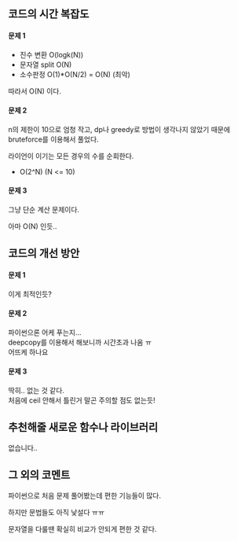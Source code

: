 <!-- @format -->

## 코드의 시간 복잡도

#### 문제 1

- 진수 변환 O(logk(N))
- 문자열 split O(N)
- 소수판정 O(1)\*O(N/2) = O(N) (최악)

따라서 O(N) 이다.

#### 문제 2

n의 제한이 10으로 엄청 작고, dp나 greedy로 방법이 생각나지 않았기 때문에 bruteforce를 이용해서 풀었다.

라이언이 이기는 모든 경우의 수를 순회한다.

- O(2^N) (N <= 10)

#### 문제 3

그냥 단순 계산 문제이다.

아마 O(N) 인듯..

## 코드의 개선 방안

#### 문제 1

이게 최적인듯?

#### 문제 2

파이썬으론 어케 푸는지...  
deepcopy를 이용해서 해보니까 시간초과 나옴 ㅠ  
어뜨케 하나요

#### 문제 3

딱히.. 없는 것 같다.  
처음에 ceil 안해서 틀린거 말곤 주의할 점도 없는듯!

## 추천해줄 새로운 함수나 라이브러리

없습니다..

## 그 외의 코멘트

파이썬으로 처음 문제 풀어봤는데 편한 기능들이 많다.

하지만 문법들도 아직 낯설다 ㅠㅠ

문자열을 다룰땐 확실히 비교가 안되게 편한 것 같다.
